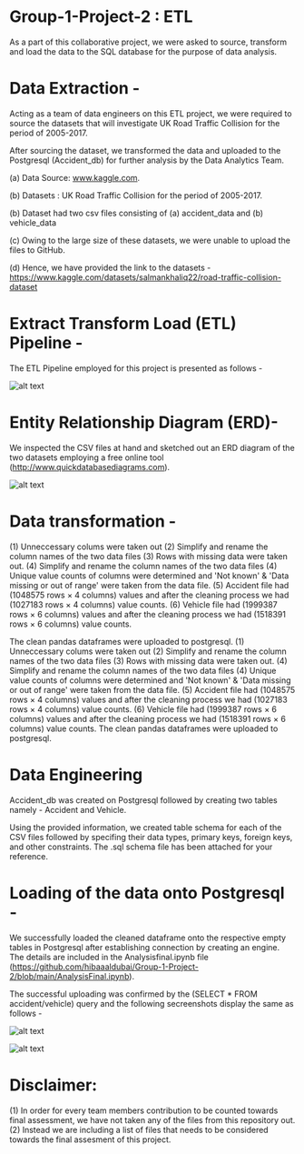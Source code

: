 # Group-1-Project-2 : ETL 

As a part of this collaborative project, we were asked to source, transform and load the data to the SQL database for the purpose of data analysis.

# Data Extraction - 
Acting as a team of data engineers on this ETL project, we were required to source the datasets that will investigate UK Road Traffic Collision for the period of 2005-2017. 

After sourcing the dataset, we transformed the data and uploaded to the Postgresql (Accident_db) for further analysis by the Data Analytics Team.
   
   (a) Data Source: www.kaggle.com.
   
   (b) Datasets : UK Road Traffic Collision for the period of 2005-2017. 
   
   (b) Dataset had two csv files consisting of (a) accident_data and (b) vehicle_data 
   
   (c) Owing to the large size of these datasets, we were unable to upload the files to GitHub.
   
   (d) Hence, we have provided the link to the datasets - https://www.kaggle.com/datasets/salmankhaliq22/road-traffic-collision-dataset
   
# Extract Transform Load (ETL) Pipeline - 
The ETL Pipeline employed for this project is presented as follows - 

![alt text](https://github.com/hibaaaldubai/Group-1-Project-2/blob/main/ETL%20Diagram.png)

# Entity Relationship Diagram (ERD)-

We inspected the CSV files at hand and sketched out an ERD diagram of the two datasets employing a free online tool (http://www.quickdatabasediagrams.com). 

![alt text](https://github.com/hibaaaldubai/Group-1-Project-2/blob/main/ERD%20diagram%202.png)

# Data transformation - 
(1) Unneccessary colums were taken out
(2) Simplify and rename the column names of the two data files
(3) Rows with missing data were taken out.
(4) Simplify and rename the column names of the two data files
(4) Unique value counts of columns were determined and 'Not known' & 'Data missing or out of range' were taken from the data file.
(5) Accident file had (1048575 rows × 4 columns) values and after the cleaning process we had (1027183 rows × 4 columns) value counts.
(6) Vehicle file had (1999387 rows × 6 columns) values and after the cleaning process we had (1518391 rows × 6 columns) value counts.

The clean pandas dataframes were uploaded to postgresql.
(1) Unneccessary colums were taken out
(2) Simplify and rename the column names of the two data files
(3) Rows with missing data were taken out.
(4) Simplify and rename the column names of the two data files
(4) Unique value counts of columns were determined and 'Not known' & 'Data missing or out of range' were taken from the data file.
(5) Accident file had (1048575 rows × 4 columns) values and after the cleaning process we had (1027183 rows × 4 columns) value counts.
(6) Vehicle file had (1999387 rows × 6 columns) values and after the cleaning process we had (1518391 rows × 6 columns) value counts.
The clean pandas dataframes were uploaded to postgresql.



# Data Engineering
Accident_db was created on Postgresql followed by creating two tables namely - Accident and Vehicle. 

Using the provided information, we created table schema for each of the CSV files followed by specifing their data types, primary keys, foreign keys, and other constraints. The .sql schema file has been attached for your reference. 

# Loading of the data onto Postgresql - 
We successfully loaded the cleaned dataframe onto the respective empty tables in Postgresql after establishing connection by creating an engine. The details are included in the Analysisfinal.ipynb file (https://github.com/hibaaaldubai/Group-1-Project-2/blob/main/AnalysisFinal.ipynb). 

The successful uploading was confirmed by the (SELECT * FROM accident/vehicle) query and the following secreenshots display the same as follows -

![alt text](https://github.com/hibaaaldubai/Group-1-Project-2/blob/main/Postgresql%20/Accident.png)

![alt text](https://github.com/hibaaaldubai/Group-1-Project-2/blob/main/Postgresql%20/Vehicle.png)


# Disclaimer: 
  (1) In order for every team members contribution to be counted towards final assessment, we have not taken any of the files from this repository out.             
  (2) Instead we are including a list of files that needs to be considered towards the final assesment of this project.

